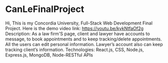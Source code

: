 # CanLeFinalProject

Hi, This is my Concordia University, Full-Stack Web Development Final Project.
Here is the demo video link: https://youtu.be/kykNtfaOf2g
Description: As a law firm'S page, client and lawyer have accounts to message, to book appointments and to keep tracking/delete appointments. All the users can edit personal information. Lawyer’s account also can keep tracking client’s information. 
Technologies: React.js, CSS, Node.js, Express.js, MongoDB, Node-RESTful APIs
